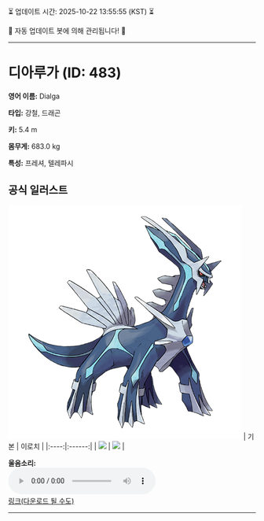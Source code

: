 
⏳ 업데이트 시간: 2025-10-22 13:55:55 (KST) ⏳

🤖 자동 업데이트 봇에 의해 관리됩니다! 🤖

---

# 디아루가 (ID: 483)
**영어 이름:** Dialga

**타입:** 강철, 드래곤

**키:** 5.4 m

**몸무게:** 683.0 kg

**특성:** 프레셔, 텔레파시

## 공식 일러스트
![](https://raw.githubusercontent.com/PokeAPI/sprites/master/sprites/pokemon/other/official-artwork/483.png)
| 기본 | 이로치 |
|:----:|:------:|
| <img src="http://play.pokemonshowdown.com/sprites/ani/dialga.gif" width="200"> | <img src="http://play.pokemonshowdown.com/sprites/ani-shiny/dialga.gif" width="200"> |

**울음소리:**<br><audio controls src="https://raw.githubusercontent.com/PokeAPI/cries/main/cries/pokemon/latest/483.ogg"></audio><br> [링크(다운로드 될 수도)](https://raw.githubusercontent.com/PokeAPI/cries/main/cries/pokemon/latest/483.ogg)


---
